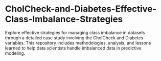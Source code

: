 # CholCheck-and-Diabetes-Effective-Class-Imbalance-Strategies
Explore effective strategies for managing class imbalance in datasets through a detailed case study involving the CholCheck and Diabetes variables. This repository includes methodologies, analysis, and lessons learned to help data scientists handle imbalanced data in predictive modeling.


